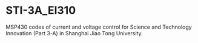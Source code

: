 # STI-3A_EI310
MSP430 codes of current and voltage control for Science and Technology Innovation (Part 3-A) in Shanghai Jiao Tong University.
